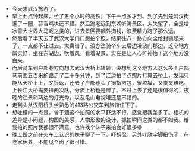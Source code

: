 - 今天来武汉旅游了。
- 早上七点钟起床，坐了五个小时的高铁，下午一点多才到。到了先到楚河汉街逛了一圈，蒜香鸡块还不错。然后跑老远到东湖听涛景区，太失望了，全是啥冰雪大世界大马戏之类的，进去景区要额外掏钱，浪费精力跑了那么远。
- 然后看了半天去了武汉大学门口想拍个照，结果往八一路方向全给封锁起来了，一点都不让过去，太离谱了。没办法骑个车去后边凌波门那边，这个地方属实好，坐在东湖边，吹着风，看着湖景，实在是让人心旷神怡！这个地方没白来。
- 而后骑车到户部巷方向想去武汉大桥上转转，没想到这个地方人这么多！户部巷前面五百米的路走了二十多分钟，到了江边拍了点照片打算去桥上，发现只能从天桥上上，又折返，还去了户部巷买了拇指煎包，很垃圾，又贵又难吃。上长江大桥需要排两次队，分流上桥也是醉了。不过上去了还是很值得的，夜晚的江景和两边的灯光秀，以及龟山电视塔还是不错的。
- 走到头从汉阳桥头坐熟悉的413路公交车到旅馆住下了。
- 想吐槽的一点是，曾子涵这个拍照的水平舒适不行，感觉跟我差多了。相机的差异是小问题，构图的美感，人物形象的设计，抓拍瞬间之类的都不如我。给我拍的照片我都很不满意。也许找个妹子来拍会好很多😅
- 晚上跟之前在火车上认识的妹子聊了一下，吓胡侃。另外叶欣宇脚扭伤了，在老家休养，不能见个面了很可惜。